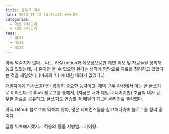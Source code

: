 ```yaml
---
title: 블로그 개시
date: 2023-11-12 14:38:22 +09:00
categories:
  - 메인 카테고리
  - 서브 카테고리
tags:
  - 태그1
  - 태그2
  - 태그3
---
```



아직 익숙치가 않다... 나는 사실 notion과 메모장으로만 개인 메모 및 자료들을 정리해놓고 있었는데, 나 혼자만 볼 수 있으면 된다는 생각에 엉망으로 자료를 정리하고 있었다는 것을 깨달았다. (미래의 '나'에 대한 배려가 없었다..)

개발자에게 의사소통이란 굉장히 중요한 능력이고, 재택 근무 환경에서 이는 곧 글쓰기로 이어진다. Github 블로그를 통해서, (지금은 내가 제일 주니어지만) 조금씩 내가 공부한 자료를 공유하고, 글쓰기도 연습할 겸 매일의 TIL을 올리기로 결심했다.

아직 Github 블로그에 익숙치 않아, 많은 레퍼런스들을 참고해나가며 블로그를 정리 중이다.

금방 익숙해지겠지... 적응의 동물 서병범... 파이팅..


